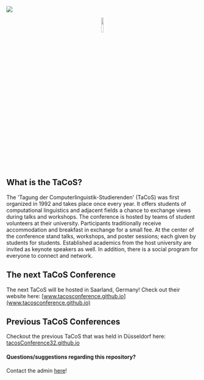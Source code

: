 <a href="https://github.com/DenverCoder1/readme-typing-svg"><img src="https://readme-typing-svg.herokuapp.com?font=Time+New+Roman&color=cyan&size=25&center=true&vCenter=true&width=900&height=100&lines=What+is+TaCoS?;++We+are+a+student+conference+on+computerlinguistics++!;Get+to+know+more+below..."></a>

<center>
<img src="https://github.com/tacosConference/tacosConference.github.io/blob/8b99203a2c940a34d329a5e7d167bb74695650a9/css/2023_style/img/WUGcosAnimation.svg" height=10%>  
</center>

<!--<img src="https://github.com/tacosConference/tacosConference.github.io/blob/8b99203a2c940a34d329a5e7d167bb74695650a9/css/2023_style/img/WUGcosAnimation.svg">-->
<!--<a href="https://github.com/DenverCoder1/readme-typing-svg"><img src="https://readme-typing-svg.herokuapp.com?font=Time+New+Roman&color=cyan&size=25&center=true&vCenter=true&width=900&height=100&lines=What+is+TaCoS?;++We+are+a+student+conference+on+computerlinguistics++!;Get+to+know+more+below..."></a>-->
<!--<img src='https://github.com/tacosConference/.github/assets/89185768/7a7ed521-2bc4-4196-9a51-8cbd20873cbb' style="width:auto;">-->

## What is the TaCoS?
The 'Tagung der Computerlinguistik-Studierenden' (TaCoS) was first organized in 1992 and takes place once every year. It offers students of computational linguistics and adjacent fields a chance to exchange views during talks and workshops. The conference is hosted by teams of student volunteers at their university. Participants traditionally receive accommodation and breakfast in exchange for a small fee. At the center of the conference stand talks, workshops, and poster sessions; each given by students for students. Established academics from the host university are invited as keynote speakers as well. In addition, there is a social program for everyone to connect and network.

## The next TaCoS Conference
The next TaCoS will be hosted in Saarland, Germany! Check out their website here: [www.tacosconference.github.io](www.tacosconference.github.io)

## Previous TaCoS Conferences
Checkout the previous TaCoS that was held in Düsseldorf here: [tacosConference32.github.io](tacosConference32.github.io)
<!--<div align="center">
	<table>
		<tr>
			<td><code><img width="50" src="https://user-images.githubusercontent.com/25181517/183423507-c056a6f9-1ba8-4312-a350-19bcbc5a8697.png" alt="Python" title="Python"/></code></td>
      <td><code><img width="50" src="https://user-images.githubusercontent.com/25181517/192158606-7c2ef6bd-6e04-47cf-b5bc-da2797cb5bda.png" alt="bash" title="bash"/></code></td>
		</tr>
	</table>
</div>-->

#### Questions/suggestions regarding this repository?
Contact the admin [here](mailto:anna.stein@hhu.de)!

